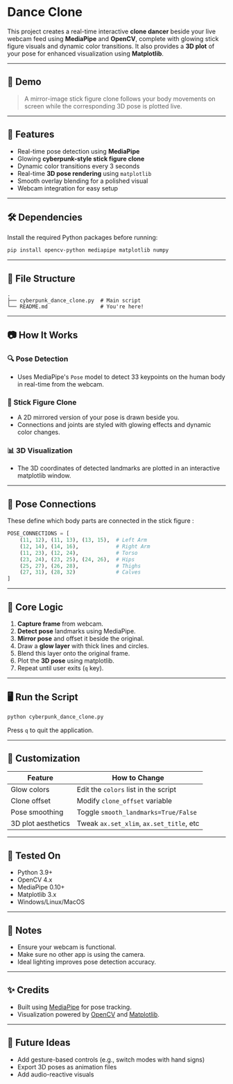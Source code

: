 # Dance Clone

This project creates a real-time interactive **clone dancer** beside your live webcam feed using **MediaPipe** and **OpenCV**, complete with glowing stick figure visuals and dynamic color transitions. It also provides a **3D plot** of your pose for enhanced visualization using **Matplotlib**.

---

## 📸 Demo

> A mirror-image stick figure clone follows your body movements on screen while the corresponding 3D pose is plotted live.

---

## 🚀 Features

- Real-time pose detection using **MediaPipe**
- Glowing **cyberpunk-style stick figure clone**
- Dynamic color transitions every 3 seconds
- Real-time **3D pose rendering** using `matplotlib`
- Smooth overlay blending for a polished visual
- Webcam integration for easy setup

---

## 🛠️ Dependencies

Install the required Python packages before running:

```bash
pip install opencv-python mediapipe matplotlib numpy
```

---

## 📁 File Structure

```plaintext
.
├── cyberpunk_dance_clone.py  # Main script
└── README.md                 # You're here!
```

---

## 📷 How It Works

### 🔍 Pose Detection
- Uses MediaPipe's `Pose` model to detect 33 keypoints on the human body in real-time from the webcam.

### 🧍 Stick Figure Clone
- A 2D mirrored version of your pose is drawn beside you.
- Connections and joints are styled with glowing effects and dynamic color changes.

### 📊 3D Visualization
- The 3D coordinates of detected landmarks are plotted in an interactive matplotlib window.

---

## 🔄 Pose Connections

These define which body parts are connected in the stick figure :

```python
POSE_CONNECTIONS = [
    (11, 12), (11, 13), (13, 15),  # Left Arm
    (12, 14), (14, 16),            # Right Arm
    (11, 23), (12, 24),            # Torso
    (23, 24), (23, 25), (24, 26),  # Hips
    (25, 27), (26, 28),            # Thighs
    (27, 31), (28, 32)             # Calves
]
```

---

## 🧠 Core Logic

1. **Capture frame** from webcam.
2. **Detect pose** landmarks using MediaPipe.
3. **Mirror pose** and offset it beside the original.
4. Draw a **glow layer** with thick lines and circles.
5. Blend this layer onto the original frame.
6. Plot the **3D pose** using matplotlib.
7. Repeat until user exits (`q` key).

---

## 🖥️ Run the Script

```bash
python cyberpunk_dance_clone.py
```

Press `q` to quit the application.

---

## 🔧 Customization

| Feature             | How to Change                           |
|---------------------|------------------------------------------|
| Glow colors         | Edit the `colors` list in the script     |
| Clone offset        | Modify `clone_offset` variable           |
| Pose smoothing      | Toggle `smooth_landmarks=True/False`     |
| 3D plot aesthetics  | Tweak `ax.set_xlim`, `ax.set_title`, etc |

---

## 🧪 Tested On

- Python 3.9+
- OpenCV 4.x
- MediaPipe 0.10+
- Matplotlib 3.x
- Windows/Linux/MacOS

---

## 📌 Notes

- Ensure your webcam is functional.
- Make sure no other app is using the camera.
- Ideal lighting improves pose detection accuracy.

---

## ✨ Credits

- Built using [MediaPipe](https://google.github.io/mediapipe/) for pose tracking.
- Visualization powered by [OpenCV](https://opencv.org/) and [Matplotlib](https://matplotlib.org/).

---

## 🧠 Future Ideas

- Add gesture-based controls (e.g., switch modes with hand signs)
- Export 3D poses as animation files
- Add audio-reactive visuals
